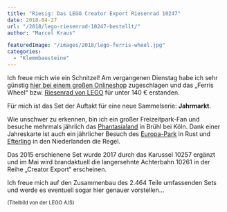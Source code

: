 ```yaml
---
title: "Riesig: Das LEGO Creator Export Riesenrad 10247"
date: 2018-04-27
url: "/2018/lego-riesenrad-10247-bestellt/"
author: "Marcel Kraus"

featuredImage: "/images/2018/lego-ferris-wheel.jpg"
categories:
  - "Klemmbausteine"
---
```


Ich freue mich wie ein Schnitzel! Am vergangenen Dienstag habe ich sehr günstig [hier bei einem großen Onlineshop](https://amzn.to/2r1V9lj) zugeschlagen und das „Ferris Wheel“ bzw. [Riesenrad von LEGO](https://www.lego.com/de-de/themes/creatorexpert/products/ferris-wheel-10247) für unter 140 € erstanden.

Für mich ist das Set der Auftakt für eine neue Sammelserie: **Jahrmarkt**.

<!--more-->

Wie unschwer zu erkennen, bin ich ein großer Freizeitpark-Fan und besuche mehrmals jährlich das [Phantasialand](https://www.phantasialand.de) in Brühl bei Köln. Dank einer Jahreskarte ist auch ein jährlicher Besuch des [Europa-Park](https://www.europapark.de) in Rust und [Efterling](https://www.efterling.nl) in den Niederlanden die Regel.

Das 2015 erschienene Set wurde 2017 durch das Karussel 10257 ergänzt und im Mai wird brandaktuell die langersehnte Achterbahn 10261 in der Reihe „Creator Export“ erscheinen.

Ich freue mich auf den Zusammenbau des 2.464 Teile umfassenden Sets und werde es eventuell sogar hier genauer vorstellen…

<small>(Titelbild von der LEGO A/S)</small>
